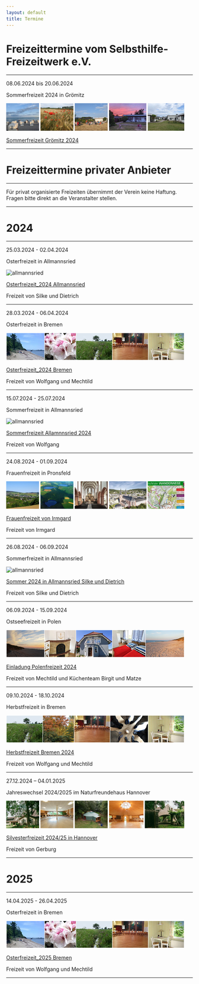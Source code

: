 ```yaml
---
layout: default
title: Termine
---
```

# Freizeittermine vom Selbsthilfe-Freizeitwerk e.V.

--------------------------------------------------------------------------------------------------

08.06.2024 bis 20.06.2024 

Sommerfreizeit 2024 in Grömitz

![Sommerfreizeit Grömitz Bilder](/images/Groemitz_Leiste.png)

[Sommerfreizeit Grömitz 2024](pdf/Sommerfreizeit2024Gro_mitz_Endfassung.pdf)

--------------------------------------------------------------------------------------------------

# Freizeittermine privater Anbieter

---------------------------------------------------------------------------------------------------

Für privat organisierte Freizeiten übernimmt der Verein keine Haftung. Fragen bitte direkt an die Veranstalter stellen.

------------------------------------------------------------------------------------------------------

# 2024
--------------------------------------------------------------------------------------------------------

25.03.2024 - 02.04.2024

Osterfreizeit in Allmannsried

![allmannsried](/images/allmansried.jpeg)

[Osterfreizeit_2024 Allmannsried](pdf/AusschreibungOsterfreizeit_24.pdf)   

Freizeit von Silke und Dietrich

--------------------------------------------------------------------------------------------------------

28.03.2024 - 06.04.2024

Osterfreizeit in Bremen

![Leiste Bremen](/images/Leiste_Ostern_neuab10.3.23.jpg)

[Osterfreizeit_2024 Bremen](pdf/Osterfreizeit2024Bremen-Blumenthal.pdf)

Freizeit von Wolfgang und Mechtild

--------------------------------------------------------------------------------------------------------

15.07.2024 - 25.07.2024  

Sommerfreizeit in Allmannsried

![allmannsried](/images/allmansried.jpeg)

[Sommerfreizeit Allamnnsried 2024](pdf/A-Freizeit2021.pdf)

Freizeit von Wolfgang

---------------------------------------------------------------------------------------------------------

24.08.2024 - 01.09.2024

Frauenfreizeit in Pronsfeld

![Pronsfeld](/images/BildleistePronsfeld.png)

[Frauenfreizeit von Irmgard](pdf/2024_Frauen_A_Freizeit_Pronsfeld.pdf)

Freizeit von Irmgard

-----------------------------------------------------------------------------------------------------------

26.08.2024 - 06.09.2024

Sommerfreizeit in Allmannsried

![allmannsried](/images/allmansried.jpeg)

[Sommer 2024 in Allmannsried Silke und Dietrich](pdf/Sommerfreizeit_2024.pdf)

Freizeit von  Silke und Dietrich

---------------------------------------------------------------------------------------------------------

06.09.2024 - 15.09.2024

Ostseefreizeit in Polen

![Polen](/images/Leiste_Polen.jpg)

[Einladung Polenfreizeit 2024](pdf/EinladungPolen24.pdf)

Freizeit von Mechtild und Küchenteam Birgit und Matze

-------------------------------------------------------------------------------------------------------

09.10.2024 - 18.10.2024

Herbstfreizeit in Bremen

![Bremen](/images/Leiste_Herbst_neuab10.3.23.jpg)

[Herbstfreizeit Bremen 2024](pdf/EinladungHerbst2024.pdf)

Freizeit von Wolfgang und Mechtild

-----------------------------------------------------------------------------------------------------------
27.12.2024 – 04.01.2025 

Jahreswechsel 2024/2025 im Naturfreundehaus Hannover

![Silvesterfreizeit Hannover Bilder](/images/Hannover_Leiste.png)

[Silvesterfreizeit 2024/25 in Hannover](pdf/JahreswechselimNaturfreundehausHannoverEinladung.pdf)

Freizeit von Gerburg

-----------------------------------------------------------------------------------------------------------

# 2025

----------------------------------------------------------------------------------------------------------

14.04.2025 - 26.04.2025

Osterfreizeit in Bremen

![Leiste Bremen](/images/Leiste_Ostern_neuab10.3.23.jpg)

[Osterfreizeit_2025 Bremen](pdf/Osterfreizeit_2025Blumenthal.pdf)

Freizeit von Wolfgang und Mechtild

-----------------------------------------------------------------------------------------------------------



